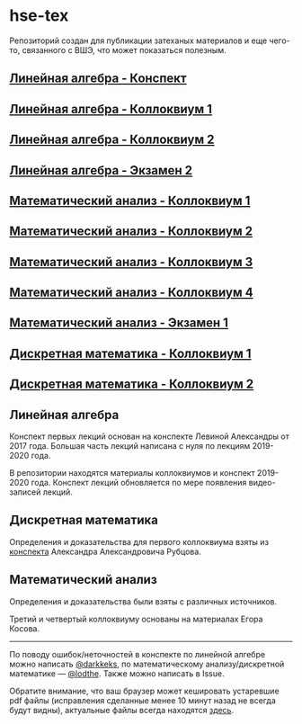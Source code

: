 # hse-tex
Репозиторий создан для публикации затеханых материалов и еще чего-то, связанного с ВШЭ, что может показаться полезным.

## [Линейная алгебра - Конспект](https://hse-tex.me/linear_algebra.pdf)
## [Линейная алгебра - Коллоквиум 1](https://hse-tex.me/linear_algebra_colloquium_1.pdf)
## [Линейная алгебра - Коллоквиум 2](https://hse-tex.me/linear_algebra_colloquium_2.pdf)
## [Линейная алгебра - Экзамен 2](https://hse-tex.me/linear_algebra_exam_definitions_2.pdf)
## [Математический анализ - Коллоквиум 1](https://hse-tex.me/mathematical_analysis_colloquium_01.pdf)
## [Математический анализ - Коллоквиум 2](https://hse-tex.me/mathematical_analysis_colloquium_02.pdf)
## [Математический анализ - Коллоквиум 3](https://hse-tex.me/mathematical_analysis_colloquium_03.pdf)
## [Математический анализ - Коллоквиум 4](https://hse-tex.me/mathematical_analysis_colloquium_04.pdf)
## [Математический анализ - Экзамен 1](https://hse-tex.me/mathematical_analysis_exam_01.pdf)
## [Дискретная математика - Коллоквиум 1](https://hse-tex.me/discrete_mathematics_colloquium_01.pdf)
## [Дискретная математика - Коллоквиум 2](https://hse-tex.me/discrete_mathematics_colloquium_02.pdf)

## Линейная алгебра
Конспект первых лекций основан на конспекте Левиной Александры от 2017 года. Большая часть лекций написана с нуля по лекциям 2019-2020 года.

В репозитории находятся материалы коллоквиумов и конспект 2019-2020 года. Конспект лекций обновляется по мере появления видео-записей лекций.

## Дискретная математика
Определения и доказательства для первого коллоквиума взяты из [конспекта](http://rubtsov.su/public/hse/2019-20/dm_lectures.pdf) Александра Александровича Рубцова.

## Математический анализ

Определения и доказательства были взяты с различных источников.

Третий и четвертый коллоквиуму основаны на материалах Егора Косова.

---

По поводу ошибок/неточностей в конспекте по линейной алгебре можно написать [@darkkeks](https://teleg.run/darkkeks), по математическому анализу/дискретной математике &mdash; [@lodthe](https://teleg.run/lodthe).
Также можно написать в Issue.

Обратите внимание, что ваш браузер может кешировать устаревшие pdf файлы (исправления сделанные менее 10 минут назад не всегда будут видны), актуальные файлы всегда находятся [здесь](https://github.com/LoDThe/hse-tex/tree/gh-pages).

